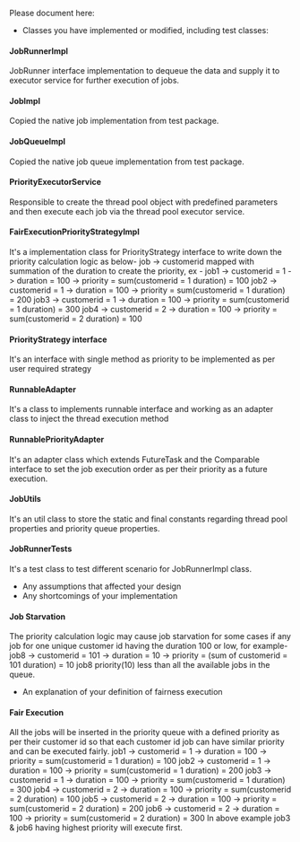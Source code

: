 Please document here:
* Classes you have implemented or modified, including test classes:

#### JobRunnerImpl
JobRunner interface implementation to dequeue the data and supply it to executor service for further execution of jobs.

#### JobImpl
Copied the native job implementation from test package.

#### JobQueueImpl
Copied the native job queue implementation from test package.

#### PriorityExecutorService
Responsible to create the thread pool object with predefined parameters and then execute each job via the thread pool executor service.

#### FairExecutionPriorityStrategyImpl
It's a implementation class for PriorityStrategy interface to write down the priority calculation logic as below-
job -> customerid mapped with summation of the duration to create the priority,
ex -
job1 -> customerid = 1 -> duration = 100 -> priority = sum(customerid = 1 duration) = 100
job2 -> customerid = 1 -> duration = 100 -> priority = sum(customerid = 1 duration) = 200
job3 -> customerid = 1 -> duration = 100 -> priority = sum(customerid = 1 duration) = 300
job4 -> customerid = 2 -> duration = 100 -> priority = sum(customerid = 2 duration) = 100

#### PriorityStrategy interface
It's an interface with single method as priority to be implemented as per user required strategy

#### RunnableAdapter
It's a class to implements runnable interface and working as an adapter class to inject the thread execution method

#### RunnablePriorityAdapter
It's an adapter class which extends FutureTask and the Comparable interface to set the job execution order as per their priority as a future execution.

#### JobUtils
It's an util class to store the static and final constants regarding thread pool properties and priority queue properties.

#### JobRunnerTests
It's a test class to test different scenario for JobRunnerImpl class.

* Any assumptions that affected your design
* Any shortcomings of your implementation
#### Job Starvation
The priority calculation logic may cause job starvation for some cases if any job for one unique customer id having the duration 100 or low, for example-
job8 -> customerid = 101 -> duration = 10 -> priority = (sum of customerid = 101 duration) = 10
job8 priority(10) less than all the available jobs in the queue.

* An explanation of your definition of fairness execution
#### Fair Execution
All the jobs will be inserted in the priority queue with a defined priority as per their customer id so that each customer id job can have similar priority and can be executed fairly.
job1 -> customerid = 1 -> duration = 100 -> priority = sum(customerid = 1 duration) = 100
job2 -> customerid = 1 -> duration = 100 -> priority = sum(customerid = 1 duration) = 200
job3 -> customerid = 1 -> duration = 100 -> priority = sum(customerid = 1 duration) = 300
job4 -> customerid = 2 -> duration = 100 -> priority = sum(customerid = 2 duration) = 100
job5 -> customerid = 2 -> duration = 100 -> priority = sum(customerid = 2 duration) = 200
job6 -> customerid = 2 -> duration = 100 -> priority = sum(customerid = 2 duration) = 300
In above example job3 & job6 having highest priority will execute first.
